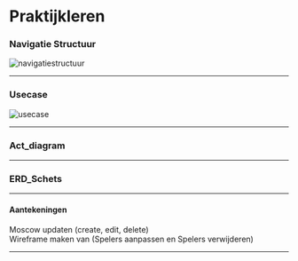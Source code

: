 # Praktijkleren

### Navigatie Structuur

![navigatiestructuur](https://user-images.githubusercontent.com/42763896/68157441-efaa7080-ff4d-11e9-866e-c8fa771d9722.png)

<hr>

### Usecase

![usecase](https://user-images.githubusercontent.com/42763896/68159426-0d79d480-ff52-11e9-908f-661e29f61d69.png)

<hr>

### Act_diagram



<hr>

### ERD_Schets



<hr>

#### Aantekeningen

Moscow updaten (create, edit, delete)<br>
Wireframe maken van (Spelers aanpassen en Spelers verwijderen)


<hr>
